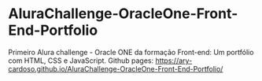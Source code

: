 # AluraChallenge-OracleOne-Front-End-Portfolio
Primeiro Alura challenge - Oracle ONE da formação Front-end: Um portfólio com HTML, CSS e JavaScript.
Github pages: https://ary-cardoso.github.io/AluraChallenge-OracleOne-Front-End-Portfolio/
